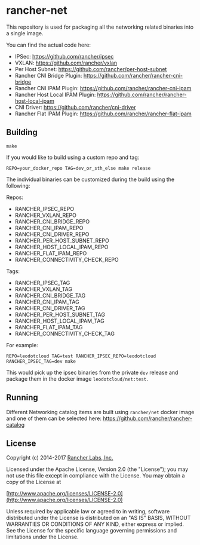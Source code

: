rancher-net
========

This repository is used for packaging all the networking related
binaries into a single image.

You can find the actual code here:
- IPSec: https://github.com/rancher/ipsec
- VXLAN: https://github.com/rancher/vxlan
- Per Host Subnet: https://github.com/rancher/per-host-subnet
- Rancher CNI Bridge Plugin: https://github.com/rancher/rancher-cni-bridge
- Rancher CNI IPAM Plugin: https://github.com/rancher/rancher-cni-ipam
- Rancher Host Local IPAM Plugin: https://github.com/rancher/rancher-host-local-ipam
- CNI Driver: https://github.com/rancher/cni-driver
- Rancher Flat IPAM Plugin: https://github.com/rancher/rancher-flat-ipam

## Building

`make`

If you would like to build using a custom repo and tag:

`REPO=your_docker_repo TAG=dev_or_sth_else make release`

The individual binaries can be customized during the build using the following:

Repos:

- RANCHER_IPSEC_REPO
- RANCHER_VXLAN_REPO
- RANCHER_CNI_BRIDGE_REPO
- RANCHER_CNI_IPAM_REPO
- RANCHER_CNI_DRIVER_REPO
- RANCHER_PER_HOST_SUBNET_REPO
- RANCHER_HOST_LOCAL_IPAM_REPO
- RANCHER_FLAT_IPAM_REPO
- RANCHER_CONNECTIVITY_CHECK_REPO

Tags:

- RANCHER_IPSEC_TAG
- RANCHER_VXLAN_TAG
- RANCHER_CNI_BRIDGE_TAG
- RANCHER_CNI_IPAM_TAG
- RANCHER_CNI_DRIVER_TAG
- RANCHER_PER_HOST_SUBNET_TAG
- RANCHER_HOST_LOCAL_IPAM_TAG
- RANCHER_FLAT_IPAM_TAG
- RANCHER_CONNECTIVITY_CHECK_TAG


For example:

```
REPO=leodotcloud TAG=test RANCHER_IPSEC_REPO=leodotcloud RANCHER_IPSEC_TAG=dev make
```

This would pick up the ipsec binaries from the private `dev` release and package them in the docker image `leodotcloud/net:test`.

## Running

Different Networking catalog items are built using `rancher/net` docker image and one of them can be selected here: https://github.com/rancher/rancher-catalog

## License
Copyright (c) 2014-2017 [Rancher Labs, Inc.](http://rancher.com)

Licensed under the Apache License, Version 2.0 (the "License");
you may not use this file except in compliance with the License.
You may obtain a copy of the License at

[http://www.apache.org/licenses/LICENSE-2.0](http://www.apache.org/licenses/LICENSE-2.0)

Unless required by applicable law or agreed to in writing, software
distributed under the License is distributed on an "AS IS" BASIS,
WITHOUT WARRANTIES OR CONDITIONS OF ANY KIND, either express or implied.
See the License for the specific language governing permissions and
limitations under the License.
